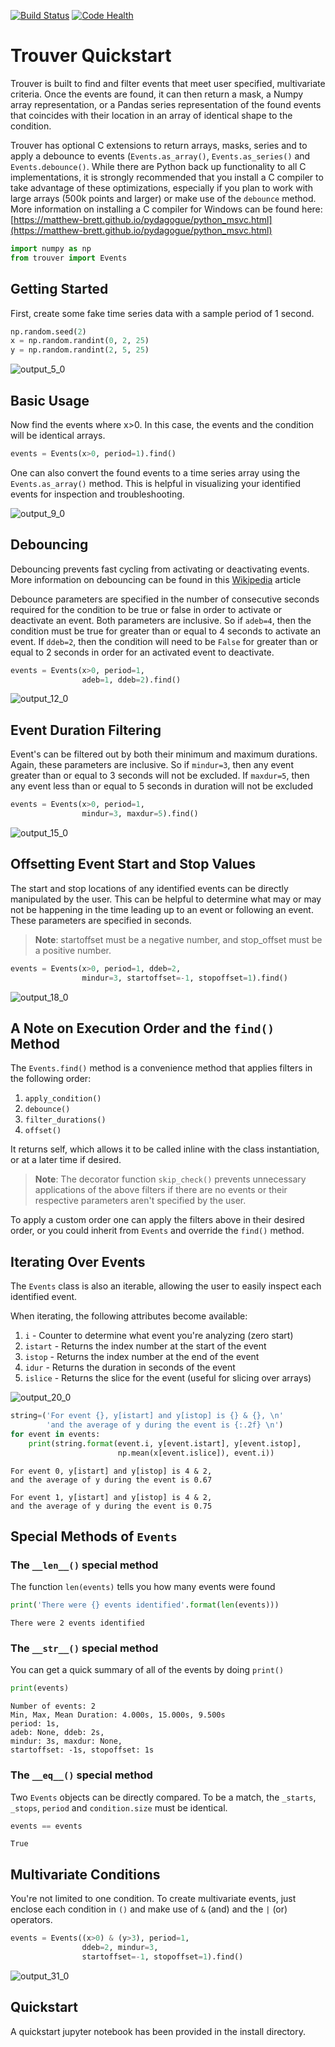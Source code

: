 [![Build Status](https://travis-ci.org/rwhitt2049/trouver.svg?branch=development)][1]
[![Code Health](https://landscape.io/github/rwhitt2049/trouver/development/landscape.svg?style=flat)][2]

[1]: https://travis-ci.org/rwhitt2049/trouver
[2]: https://landscape.io/github/rwhitt2049/trouver/development

# Trouver Quickstart

Trouver is built to find and filter events that meet user specified, multivariate criteria. Once the events are found, it can then return a mask, a Numpy array representation, or a Pandas series representation of the found events that coincides with their location in an array of identical shape to the condition.

Trouver has optional C extensions to return arrays, masks, series and to apply a debounce to events (`Events.as_array()`, `Events.as_series()` and `Events.debounce()`. While there are Python back up functionality to all C implementations, it is strongly recommended that you install a C compiler to take advantage of these optimizations, especially if you plan to work with large arrays (500k points and larger) or make use of the `debounce` method. More information on installing a C compiler for Windows can be found here: [https://matthew-brett.github.io/pydagogue/python_msvc.html](https://matthew-brett.github.io/pydagogue/python_msvc.html)


```python
import numpy as np
from trouver import Events
```

## Getting Started

First, create some fake time series data with a sample period of 1 second.

```python
np.random.seed(2)
x = np.random.randint(0, 2, 25)
y = np.random.randint(2, 5, 25)
```

![output_5_0](https://cloud.githubusercontent.com/assets/4194594/17647051/7c21772c-61a7-11e6-99fc-f4e9c0bbe646.png)

## Basic Usage

Now find the events where x>0. In this case, the events and the condition will be identical arrays.

```python
events = Events(x>0, period=1).find()
```

One can also convert the found events to a time series array using the `Events.as_array()` method. This is helpful in visualizing your identified events for inspection and troubleshooting.

![output_9_0](https://cloud.githubusercontent.com/assets/4194594/17954308/b27f2e36-6a3f-11e6-940b-9d988dab1548.png)

## Debouncing

Debouncing prevents fast cycling from activating or deactivating events. More information on debouncing can be found in this [Wikipedia](https://en.wikipedia.org/wiki/Switch#Contact_bounce) article

Debounce parameters are specified in the number of consecutive seconds required for the condition to be true or false in order to activate or deactivate an event. Both parameters are inclusive. So if `adeb=4`, then the condition must be true for greater than or equal to 4 seconds to activate an event. If `ddeb=2`, then the condition will need to be `False` for greater than or equal to 2 seconds in order for an activated event to deactivate.

```python
events = Events(x>0, period=1,
                adeb=1, ddeb=2).find()
```

![output_12_0](https://cloud.githubusercontent.com/assets/4194594/17647053/8034d53e-61a7-11e6-972b-88bee3d45a91.png)

## Event Duration Filtering

Event's can be filtered out by both their minimum and maximum durations. Again, these parameters are inclusive. So if `mindur=3`, then any event greater than or equal to 3 seconds will not be excluded. If `maxdur=5`, then any event less than or equal to 5 seconds in duration will not be excluded

```python
events = Events(x>0, period=1,
                mindur=3, maxdur=5).find()
```

![output_15_0](https://cloud.githubusercontent.com/assets/4194594/17647054/84be02d8-61a7-11e6-857e-e6f35b60b79d.png)

## Offsetting Event Start and Stop Values

The start and stop locations of any identified events can be directly manipulated by the user. This can be helpful to determine what may or may not be happening in the time leading up to an event or following an event. These parameters are specified in seconds. 

> **Note**: startoffset must be a negative number, and stop_offset must be a positive number.

```python
events = Events(x>0, period=1, ddeb=2,
                mindur=3, startoffset=-1, stopoffset=1).find()
```

![output_18_0](https://cloud.githubusercontent.com/assets/4194594/17647055/872dad0c-61a7-11e6-8a6c-5bf55bc566e1.png)

## A Note on Execution Order and the `find()` Method

The `Events.find()` method is a convenience method that applies filters in the following order:

1. `apply_condition()`
2. `debounce()`
3. `filter_durations()`
4. `offset()`

It returns self, which allows it to be called inline with the class instantiation, or at a later time if desired.

> **Note**: The decorator function `skip_check()` prevents unnecessary applications of the above filters if there are no events or their respective parameters aren't specified by the user.

To apply a custom order one can apply the filters above in their desired order, or you could inherit from `Events` and override the `find()` method.

## Iterating Over Events

The `Events` class is also an iterable, allowing the user to easily inspect each identified event.

When iterating, the following attributes become available:

1. `i` - Counter to determine what event you're analyzing (zero start)
2. `istart` - Returns the index number at the start of the event
3. `istop` - Returns the index number at the end of the event
4. `idur` - Returns the duration in seconds of the event
5. `islice` - Returns the slice for the event (useful for slicing over arrays)

![output_20_0](https://cloud.githubusercontent.com/assets/4194594/17647056/89654c56-61a7-11e6-9c64-da99473b68a9.png)

```python
string=('For event {}, y[istart] and y[istop] is {} & {}, \n'
        'and the average of y during the event is {:.2f} \n')
for event in events:
    print(string.format(event.i, y[event.istart], y[event.istop], 
                        np.mean(x[event.islice]), event.i))
```

    For event 0, y[istart] and y[istop] is 4 & 2, 
    and the average of y during the event is 0.67 
    
    For event 1, y[istart] and y[istop] is 4 & 2, 
    and the average of y during the event is 0.75 
    
    

## Special Methods of `Events`

### The `__len__()` special method

The function `len(events)` tells you how many events were found


```python
print('There were {} events identified'.format(len(events)))
```

    There were 2 events identified
    

### The `__str__()` special method

You can get a quick summary of all of the events by doing `print()`

```python
print(events)
```

    Number of events: 2
    Min, Max, Mean Duration: 4.000s, 15.000s, 9.500s
    period: 1s,
    adeb: None, ddeb: 2s,
    mindur: 3s, maxdur: None,
    startoffset: -1s, stopoffset: 1s
    
### The `__eq__()` special method

Two `Events` objects can be directly compared. To be a match, the `_starts`, `_stops`, `period` and `condition.size` must be identical.

```python
events == events
```

    True

## Multivariate Conditions

You're not limited to one condition. To create multivariate events, just enclose each condition in `()` and make use of `&` (and) and the `|` (or) operators.

```python
events = Events((x>0) & (y>3), period=1,
                ddeb=2, mindur=3,
                startoffset=-1, stopoffset=1).find()
```

![output_31_0](https://cloud.githubusercontent.com/assets/4194594/17647058/8bbc9ff4-61a7-11e6-8c8e-d953fdb5669f.png)

## Quickstart

A quickstart jupyter notebook has been provided in the install directory.
